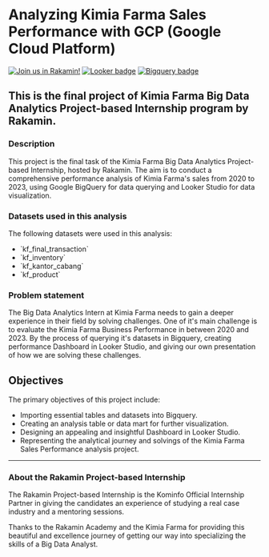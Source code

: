 # Analyzing Kimia Farma Sales Performance with GCP (Google Cloud Platform)
[![Join us in Rakamin!](https://img.shields.io/badge/Rakamin-program-green)](https://www.rakamin.com/virtual-internship-experience)
[![Looker badge](https://img.shields.io/badge/GCP-Looker_studio-blue)](https://lookerstudio.google.com/)
[![Bigquery badge](https://img.shields.io/badge/GCP-Bigquery-blue)](https://console.cloud.google.com/bigquery)
## This is the final project of Kimia Farma Big Data Analytics Project-based Internship program by Rakamin.

### Description
This project is the final task of the Kimia Farma Big Data Analytics Project-based Internship, hosted by Rakamin. The aim is to conduct a comprehensive performance analysis of Kimia Farma's sales from 2020 to 2023, using Google BigQuery for data querying and Looker Studio for data visualization.

### Datasets used in this analysis
The following datasets were used in this analysis:
- \`kf_final_transaction\`
- \`kf_inventory\`
- \`kf_kantor_cabang\`
- \`kf_product\`

### Problem statement
The Big Data Analytics Intern at Kimia Farma needs to gain a deeper experience in their field by solving challenges. One of it's main challenge is to evaluate the Kimia Farma Business Performance in between 2020 and 2023. By the process of querying it's datasets in Bigquery, creating performance Dashboard in Looker Studio, and giving our own presentation of how we are solving these challenges.

## Objectives
The primary objectives of this project include:
- Importing essential tables and datasets into Bigquery.
- Creating an analysis table or data mart for further visualization.
- Designing an appealing and insightful Dashboard in Looker Studio.
- Representing the analytical journey and solvings of the Kimia Farma Sales Performance analysis project.

---

### About the Rakamin Project-based Internship
The Rakamin Project-based Internship is the Kominfo Official Internship Partner in giving the candidates an experience of studying a real case industry and a mentoring sessions. 

Thanks to the Rakamin Academy and the Kimia Farma for providing this beautiful and excellence journey of getting our way into specializing the skills of a Big Data Analyst. 




